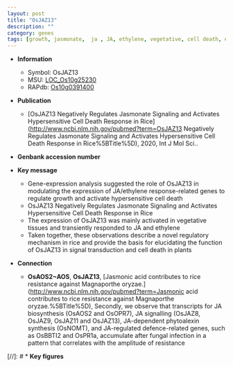 ```yaml
---
layout: post
title: "OsJAZ13"
description: ""
category: genes
tags: [growth, jasmonate,  ja , JA, ethylene, vegetative, cell death, ethylene response, signal transduction]
---
```


* **Information**  
    + Symbol: OsJAZ13  
    + MSU: [LOC_Os10g25230](http://rice.uga.edu/cgi-bin/ORF_infopage.cgi?orf=LOC_Os10g25230)  
    + RAPdb: [Os10g0391400](https://rapdb.dna.affrc.go.jp/locus/?name=Os10g0391400)  

* **Publication**  
    + [OsJAZ13 Negatively Regulates Jasmonate Signaling and Activates Hypersensitive Cell Death Response in Rice](http://www.ncbi.nlm.nih.gov/pubmed?term=OsJAZ13 Negatively Regulates Jasmonate Signaling and Activates Hypersensitive Cell Death Response in Rice%5BTitle%5D), 2020, Int J Mol Sci..

* **Genbank accession number**  

* **Key message**  
    + Gene-expression analysis suggested the role of OsJAZ13 in modulating the expression of JA/ethylene response-related genes to regulate growth and activate hypersensitive cell death
    + OsJAZ13 Negatively Regulates Jasmonate Signaling and Activates Hypersensitive Cell Death Response in Rice
    + The expression of OsJAZ13 was mainly activated in vegetative tissues and transiently responded to JA and ethylene
    + Taken together, these observations describe a novel regulatory mechanism in rice and provide the basis for elucidating the function of OsJAZ13 in signal transduction and cell death in plants

* **Connection**  
    + __OsAOS2~AOS__, __OsJAZ13__, [Jasmonic acid contributes to rice resistance against Magnaporthe oryzae.](http://www.ncbi.nlm.nih.gov/pubmed?term=Jasmonic acid contributes to rice resistance against Magnaporthe oryzae.%5BTitle%5D),  Secondly, we observe that transcripts for JA biosynthesis (OsAOS2 and OsOPR7), JA signalling (OsJAZ8, OsJAZ9, OsJAZ11 and OsJAZ13), JA-dependent phytoalexin synthesis (OsNOMT), and JA-regulated defence-related genes, such as OsBBTI2 and OsPR1a, accumulate after fungal infection in a pattern that correlates with the amplitude of resistance

[//]: # * **Key figures**  


